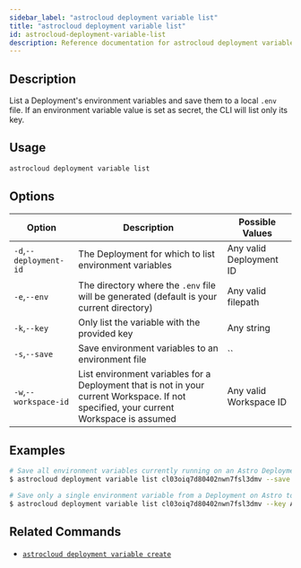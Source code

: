 ```yaml
---
sidebar_label: "astrocloud deployment variable list"
title: "astrocloud deployment variable list"
id: astrocloud-deployment-variable-list
description: Reference documentation for astrocloud deployment variable list.
---
```


## Description

List a Deployment's environment variables and save them to a local `.env` file. If an environment variable value is set as secret, the CLI will list only its key.

## Usage

```sh
astrocloud deployment variable list
```

## Options

| Option                         | Description                                                                            | Possible Values                                                                |
| ------------------------------ | -------------------------------------------------------------------------------------- | ------------------------------------------------------------------------------ |
| `-d`,`--deployment-id`           |    The Deployment for which to list environment variables                                                | Any valid Deployment ID |
| `-e`,`--env`                  | The directory where the `.env` file will be generated (default is your current directory)                                                                 | Any valid filepath       |
| `-k`,`--key`             | Only list the variable with the provided key                                                  | Any string |
| `-s`,`--save`    | Save environment variables to an environment file               |`` |
| `-w`,`--workspace-id`          | List environment variables for a Deployment that is not in your current Workspace. If not specified, your current Workspace is assumed           | Any valid Workspace ID                                                         |

## Examples

```sh
# Save all environment variables currently running on an Astro Deployment to the `.env` file in your current directory
$ astrocloud deployment variable list cl03oiq7d80402nwn7fsl3dmv --save

# Save only a single environment variable from a Deployment on Astro to a `.env` file that is outside of your current directory
$ astrocloud deployment variable list cl03oiq7d80402nwn7fsl3dmv --key AIRFLOW__CORE__PARALLELISM --save --env /users/documents/my-astro-project/.env
```

## Related Commands

- [`astrocloud deployment variable create`](cli-reference/astrocloud-deployment-variable-create.md)

